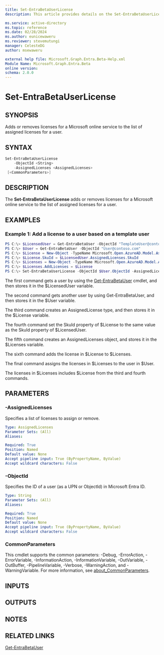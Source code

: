 ```yaml
---
title: Set-EntraBetaUserLicense
description: This article provides details on the Set-EntraBetaUserLicense command.

ms.service: active-directory
ms.topic: reference
ms.date: 02/28/2024
ms.author: eunicewaweru
ms.reviewer: stevemutungi
manager: CelesteDG
author: msewaweru

external help file: Microsoft.Graph.Entra.Beta-Help.xml
Module Name: Microsoft.Graph.Entra.Beta
online version:
schema: 2.0.0
---
```


# Set-EntraBetaUserLicense

## SYNOPSIS
Adds or removes licenses for a Microsoft online service to the list of assigned licenses for a user.

## SYNTAX

```powershell
Set-EntraBetaUserLicense 
    -ObjectId <String> 
    -AssignedLicenses <AssignedLicenses>
 [<CommonParameters>]
```

## DESCRIPTION
The **Set-EntraBetaUserLicense** adds or removes licenses for a Microsoft online service to the list of assigned licenses for a user.

## EXAMPLES

### Example 1: Add a license to a user based on a template user
```powershell
PS C:\> $LicensedUser = Get-EntraBetaUser -ObjectId "TemplateUser@contoso.com"  
PS C:\> $User = Get-EntraBetaUser -ObjectId "User@contoso.com"  
PS C:\> $License = New-Object -TypeName Microsoft.Open.AzureAD.Model.AssignedLicense 
PS C:\> $License.SkuId = $LicensedUser.AssignedLicenses.SkuId 
PS C:\> $Licenses = New-Object -TypeName Microsoft.Open.AzureAD.Model.AssignedLicenses 
PS C:\> $Licenses.AddLicenses = $License 
PS C:\> Set-EntraBetaUserLicense -ObjectId $User.ObjectId -AssignedLicenses $Licenses
```

The first command gets a user by using the [Get-EntraBetaUser](./Get-EntraBetaUser.md) cmdlet, and then stores it in the $LicensedUser variable.  

The second command gets another user by using Get-EntraBetaUser, and then stores it in the $User variable.  

The third command creates an AssignedLicense type, and then stores it in the $License variable.  

The fourth command set the SkuId property of $License to the same value as the SkuId property of $LicensedUser.  

The fifth command creates an AssignedLicenses object, and stores it in the $Licenses variable.  

The sixth command adds the license in $License to $Licenses.  

The final command assigns the licenses in $Licenses to the user in $User.  

The licenses in $Licenses includes $License from the third and fourth commands.

## PARAMETERS

### -AssignedLicenses
Specifies a list of licenses to assign or remove.

```yaml
Type: AssignedLicenses
Parameter Sets: (All)
Aliases:

Required: True
Position: Named
Default value: None
Accept pipeline input: True (ByPropertyName, ByValue)
Accept wildcard characters: False
```

### -ObjectId
Specifies the ID of a user (as a UPN or ObjectId) in Microsoft Entra ID.

```yaml
Type: String
Parameter Sets: (All)
Aliases:

Required: True
Position: Named
Default value: None
Accept pipeline input: True (ByPropertyName, ByValue)
Accept wildcard characters: False
```

### CommonParameters
This cmdlet supports the common parameters: -Debug, -ErrorAction, -ErrorVariable, -InformationAction, -InformationVariable, -OutVariable, -OutBuffer, -PipelineVariable, -Verbose, -WarningAction, and -WarningVariable. For more information, see [about_CommonParameters](https://go.microsoft.com/fwlink/?LinkID=113216).

## INPUTS

## OUTPUTS

## NOTES

## RELATED LINKS

[Get-EntraBetaUser](Get-EntraBetaUser.md)

